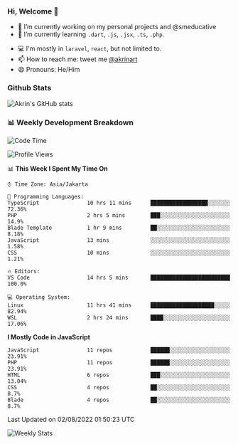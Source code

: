 ### Hi, Welcome 👋

<!--
**akrindev/akrindev** is a ✨ _special_ ✨ repository because its `README.md` (this file) appears on your GitHub profile.

Here are some ideas to get you started:
-->


- 🔭 I’m currently working on my personal projects and @smeducative
- 🌱 I’m currently learning `.dart`, `.js`, `.jsx`, `.ts`, `.php`.
<!-- - 👯 I’m looking to collaborate on -->
<!-- - 🤔 I’m looking for help with ... -->
- 💻 I'm mostly in `laravel`, `react`, but not limited to.
- 📫 How to reach me: tweet me [@akrinart](https://twitter.com/Akrinart)
- 😄 Pronouns: He/Him


### Github Stats
![Akrin's GitHub stats](https://github-readme-stats.vercel.app/api?username=akrindev&show_icons=true&theme=react&count_private=true)

### 📊 Weekly Development Breakdown

<!--START_SECTION:waka-->
![Code Time](http://img.shields.io/badge/Code%20Time-0%20secs-blue)

![Profile Views](http://img.shields.io/badge/Profile%20Views-0-blue)

📊 **This Week I Spent My Time On** 

```text
⌚︎ Time Zone: Asia/Jakarta

💬 Programming Languages: 
TypeScript               10 hrs 11 mins      ██████████████████░░░░░░░   72.36% 
PHP                      2 hrs 5 mins        ███░░░░░░░░░░░░░░░░░░░░░░   14.9% 
Blade Template           1 hr 9 mins         ██░░░░░░░░░░░░░░░░░░░░░░░   8.18% 
JavaScript               13 mins             ░░░░░░░░░░░░░░░░░░░░░░░░░   1.58% 
CSS                      10 mins             ░░░░░░░░░░░░░░░░░░░░░░░░░   1.21%

🔥 Editors: 
VS Code                  14 hrs 5 mins       █████████████████████████   100.0%

💻 Operating System: 
Linux                    11 hrs 41 mins      ████████████████████░░░░░   82.94% 
WSL                      2 hrs 24 mins       ████░░░░░░░░░░░░░░░░░░░░░   17.06%

```

**I Mostly Code in JavaScript** 

```text
JavaScript               11 repos            ██████░░░░░░░░░░░░░░░░░░░   23.91% 
PHP                      11 repos            ██████░░░░░░░░░░░░░░░░░░░   23.91% 
HTML                     6 repos             ███░░░░░░░░░░░░░░░░░░░░░░   13.04% 
CSS                      4 repos             ██░░░░░░░░░░░░░░░░░░░░░░░   8.7% 
Blade                    4 repos             ██░░░░░░░░░░░░░░░░░░░░░░░   8.7%

```



 Last Updated on 02/08/2022 01:50:23 UTC
<!--END_SECTION:waka-->

![Weekly Stats](https://github-readme-stats.vercel.app/api/wakatime?username=akrindev&theme=github_dark&layout=compact)
